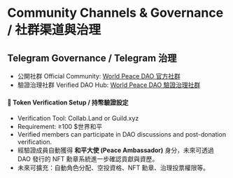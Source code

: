 # Community Channels & Governance / 社群渠道與治理

## Telegram Governance / Telegram 治理

- 公開社群 Official Community: [World Peace DAO 官方社群](https://t.me/WorldPeace_BNB)
- 驗證治理社群 Verified DAO Hub: [World Peace DAO 驗證治理社群](https://t.me/+i-dpunM-luk1ZjRl)

#### 🧩 Token Verification Setup / 持幣驗證設定
- Verification Tool: Collab.Land or Guild.xyz  
- Requirement: ≥100 $世界和平  
- Verified members can participate in DAO discussions and post-donation verification.  
- 經驗證成員自動獲得 **和平大使 (Peace Ambassador)** 身分，未來可透過 DAO 發行的 NFT 勳章系統進一步確認貢獻與資歷。  
- 未來可擴充：自動角色分配、空投資格、NFT 勳章、治理投票權限等。

